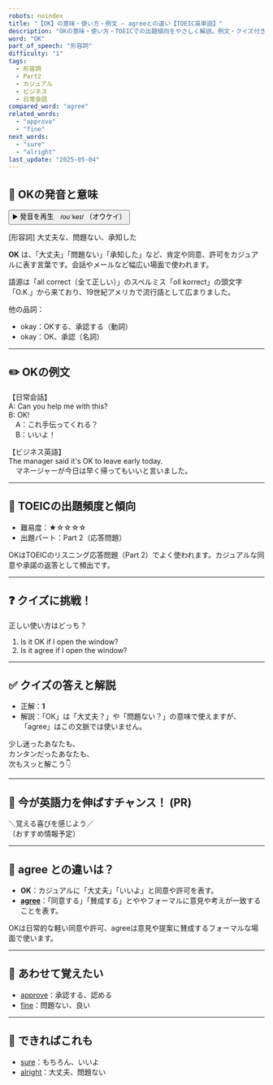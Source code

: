 ```yaml
---
robots: noindex
title: "【OK】の意味・使い方・例文 ― agreeとの違い【TOEIC英単語】"
description: "OKの意味・使い方・TOEICでの出題傾向をやさしく解説。例文・クイズ付きでagreeとの違いもわかりやすく学べます。"
word: "OK"
part_of_speech: "形容詞"
difficulty: "1"
tags:
  - 形容詞
  - Part2
  - カジュアル
  - ビジネス
  - 日常会話
compared_word: "agree"
related_words:
  - "approve"
  - "fine"
next_words:
  - "sure"
  - "alright"
last_update: "2025-05-04"
---
```


## 🔰 OKの発音と意味

<button class="play-audio" onclick="playTTS('OK')">
  <span class="play-audio-main">
    ▶️ 発音を再生　/oʊˈkeɪ/
  </span>
  <span class="play-audio-sub">
    （オウケイ）
  </span>
</button>

[形容詞] 大丈夫な、問題ない、承知した

**OK** は、「大丈夫」「問題ない」「承知した」など、肯定や同意、許可をカジュアルに表す言葉です。会話やメールなど幅広い場面で使われます。

語源は「all correct（全て正しい）」のスペルミス「oll korrect」の頭文字「O.K.」から来ており、19世紀アメリカで流行語として広まりました。

他の品詞：  
- okay：OKする、承認する（動詞）
- okay：OK、承認（名詞）

---

## ✏️ OKの例文

【日常会話】  
A: Can you help me with this?  
B: OK!  
　A：これ手伝ってくれる？  
　B：いいよ！

【ビジネス英語】  
The manager said it's OK to leave early today.  
　マネージャーが今日は早く帰ってもいいと言いました。

---

## 🎯 TOEICの出題頻度と傾向

- 難易度：★☆☆☆☆
- 出題パート：Part 2（応答問題）

OKはTOEICのリスニング応答問題（Part 2）でよく使われます。カジュアルな同意や承諾の返答として頻出です。

---

## ❓ クイズに挑戦！

正しい使い方はどっち？

1. Is it OK if I open the window?  
2. Is it agree if I open the window?

---

## ✅ クイズの答えと解説

- 正解：**1**
- 解説：「OK」は「大丈夫？」や「問題ない？」の意味で使えますが、「agree」はこの文脈では使いません。

少し迷ったあなたも、  
カンタンだったあなたも、  
次もスッと解こう👇️

---

## 🚀 今が英語力を伸ばすチャンス！ (PR)

<div class="info-center">
＼覚える喜びを感じよう／<br>  
（おすすめ情報予定）
</div>

---

## 🤔  agree との違いは？

- **OK**：カジュアルに「大丈夫」「いいよ」と同意や許可を表す。
- **[agree](/word/agree)**：「同意する」「賛成する」とややフォーマルに意見や考えが一致することを表す。

OKは日常的な軽い同意や許可、agreeは意見や提案に賛成するフォーマルな場面で使います。

---

## 🧩 あわせて覚えたい

- [approve](/word/approve)：承認する、認める
- [fine](/word/fine)：問題ない、良い

---

## 📖 できればこれも

- [sure](/word/sure)：もちろん、いいよ
- [alright](/word/alright)：大丈夫、問題ない

<!-- cvid: aid27_bid42 -->
